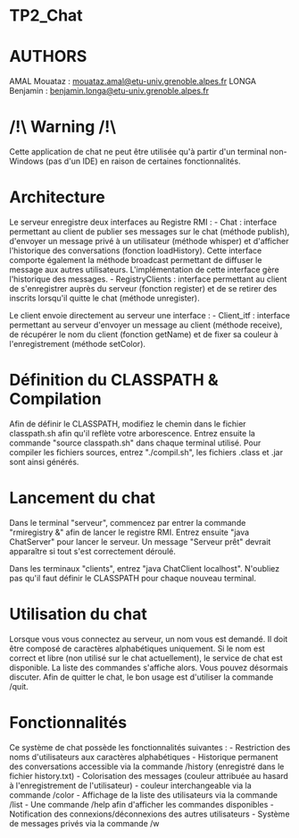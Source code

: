 # TP2_Chat

# AUTHORS
AMAL Mouataz : mouataz.amal@etu-univ.grenoble.alpes.fr
LONGA Benjamin : benjamin.longa@etu-univ.grenoble.alpes.fr

# /!\ Warning /!\
Cette application de chat ne peut être utilisée qu'à partir d'un terminal non-Windows
(pas d'un IDE) en raison de certaines fonctionnalités.

# Architecture
Le serveur enregistre deux interfaces au Registre RMI :
	- Chat : interface permettant au client de publier ses messages sur le chat (méthode
		publish), d'envoyer un message privé à un utilisateur (méthode whisper) et
		d'afficher l'historique des conversations (fonction loadHistory).
		Cette interface comporte également la méthode broadcast permettant de diffuser le
		message aux autres utilisateurs.
		L'implémentation de cette interface gère l'historique des messages.
	- RegistryClients : interface permettant au client de s'enregistrer auprès du serveur
		(fonction register) et de se retirer des inscrits lorsqu'il quitte le chat
		(méthode unregister).

Le client envoie directement au serveur une interface :
	- Client_itf : interface permettant au serveur d'envoyer un message au client
		(méthode receive), de récupérer le nom du client (fonction getName) et de fixer
		sa couleur à l'enregistrement (méthode setColor).

# Définition du CLASSPATH & Compilation
Afin de définir le CLASSPATH, modifiez le chemin dans le fichier classpath.sh afin qu'il
reflète votre arborescence. Entrez ensuite la commande "source classpath.sh" dans chaque
terminal utilisé.
Pour compiler les fichiers sources, entrez "./compil.sh", les fichiers .class et .jar
sont ainsi générés.

# Lancement du chat
Dans le terminal "serveur", commencez par entrer la commande "rmiregistry &" afin de
lancer le registre RMI. Entrez ensuite "java ChatServer" pour lancer le serveur. Un
message "Serveur prêt" devrait apparaître si tout s'est correctement déroulé.

Dans les terminaux "clients", entrez "java ChatClient localhost". N'oubliez pas qu'il
faut définir le CLASSPATH pour chaque nouveau terminal.

# Utilisation du chat
Lorsque vous vous connectez au serveur, un nom vous est demandé. Il doit être composé
de caractères alphabétiques uniquement. Si le nom est correct et libre (non utilisé
sur le chat actuellement), le service de chat est disponible.
La liste des commandes s'affiche alors. Vous pouvez désormais discuter.
Afin de quitter le chat, le bon usage est d'utiliser la commande /quit.

# Fonctionnalités
Ce système de chat possède les fonctionnalités suivantes :
	- Restriction des noms d'utilisateurs aux caractères alphabétiques
	- Historique permanent des conversations accessible via la commande /history
		(enregistré dans le fichier history.txt)
	- Colorisation des messages (couleur attribuée au hasard à l'enregistrement de
		l'utilisateur) - couleur interchangeable via la commande /color
	- Affichage de la liste des utilisateurs via la commande /list
	- Une commande /help afin d'afficher les commandes disponibles
	- Notification des connexions/déconnexions des autres utilisateurs
	- Système de messages privés via la commande /w
